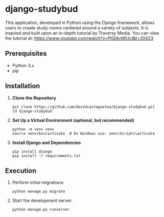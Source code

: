 # django-studybud

This application, developed in Python using the Django framework, allows users to create study rooms centered around a variety of subjects. It is inspired and built upon an in-depth tutorial by Traversy Media. You can view the tutorial at: https://www.youtube.com/watch?v=PtQiiknWUcI&t=20423

## Prerequisites

- Python 3.x
- pip

## Installation

1. **Clone the Repository**

   ```
   git clone https://github.com/davidcastagnetoa/django-studybud.git
   cd django-studybud
   ```

2. **Set Up a Virtual Environment (optional, but recommended)**

   ```
   python -m venv venv
   source venv/bin/activate  # En Windows usa: venv\Scripts\activate
   ```

3. **Install Django and Dependencies**

   ```
   pip install django
   pip install -r requirements.txt
   ```

## Execution

1. Perform initial migrations:

   ```
   python manage.py migrate
   ```

2. Start the development server:

   ```
   python manage.py runserver
   ```
